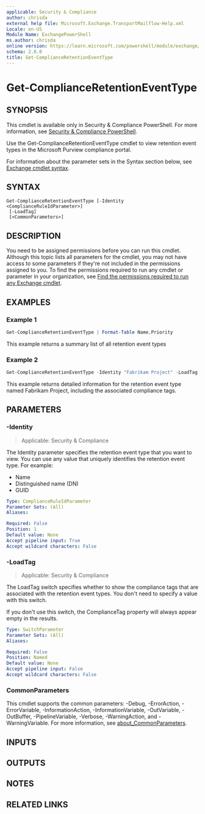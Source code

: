 ```yaml
---
applicable: Security & Compliance
author: chrisda
external help file: Microsoft.Exchange.TransportMailflow-Help.xml
Locale: en-US
Module Name: ExchangePowerShell
ms.author: chrisda
online version: https://learn.microsoft.com/powershell/module/exchange/get-complianceretentioneventtype
schema: 2.0.0
title: Get-ComplianceRetentionEventType
---
```


# Get-ComplianceRetentionEventType

## SYNOPSIS
This cmdlet is available only in Security & Compliance PowerShell. For more information, see [Security & Compliance PowerShell](https://learn.microsoft.com/powershell/exchange/scc-powershell).

Use the Get-ComplianceRetentionEventType cmdlet to view retention event types in the Microsoft Purview compliance portal.

For information about the parameter sets in the Syntax section below, see [Exchange cmdlet syntax](https://learn.microsoft.com/powershell/exchange/exchange-cmdlet-syntax).

## SYNTAX

```
Get-ComplianceRetentionEventType [-Identity <ComplianceRuleIdParameter>]
 [-LoadTag]
 [<CommonParameters>]
```

## DESCRIPTION
You need to be assigned permissions before you can run this cmdlet. Although this topic lists all parameters for the cmdlet, you may not have access to some parameters if they're not included in the permissions assigned to you. To find the permissions required to run any cmdlet or parameter in your organization, see [Find the permissions required to run any Exchange cmdlet](https://learn.microsoft.com/powershell/exchange/find-exchange-cmdlet-permissions).

## EXAMPLES

### Example 1
```powershell
Get-ComplianceRetentionEventType | Format-Table Name,Priority
```

This example returns a summary list of all retention event types

### Example 2
```powershell
Get-ComplianceRetentionEventType -Identity "Fabrikam Project" -LoadTag
```

This example returns detailed information for the retention event type named Fabrikam Project, including the associated compliance tags.

## PARAMETERS

### -Identity

> Applicable: Security & Compliance

The Identity parameter specifies the retention event type that you want to view. You can use any value that uniquely identifies the retention event type. For example:

- Name
- Distinguished name (DN)
- GUID

```yaml
Type: ComplianceRuleIdParameter
Parameter Sets: (All)
Aliases:

Required: False
Position: 1
Default value: None
Accept pipeline input: True
Accept wildcard characters: False
```

### -LoadTag

> Applicable: Security & Compliance

The LoadTag switch specifies whether to show the compliance tags that are associated with the retention event types. You don't need to specify a value with this switch.

If you don't use this switch, the ComplianceTag property will always appear empty in the results.

```yaml
Type: SwitchParameter
Parameter Sets: (All)
Aliases:

Required: False
Position: Named
Default value: None
Accept pipeline input: False
Accept wildcard characters: False
```

### CommonParameters
This cmdlet supports the common parameters: -Debug, -ErrorAction, -ErrorVariable, -InformationAction, -InformationVariable, -OutVariable, -OutBuffer, -PipelineVariable, -Verbose, -WarningAction, and -WarningVariable. For more information, see [about_CommonParameters](https://go.microsoft.com/fwlink/p/?LinkID=113216).

## INPUTS

## OUTPUTS

## NOTES

## RELATED LINKS
